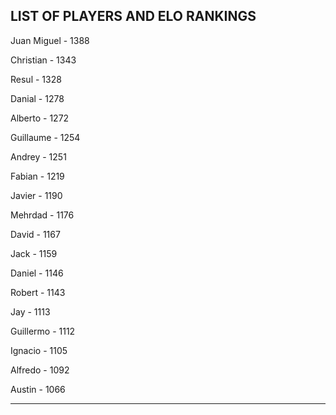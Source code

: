 ## LIST OF PLAYERS AND ELO RANKINGS


Juan Miguel - 1388


Christian - 1343


Resul - 1328


Danial - 1278


Alberto - 1272


Guillaume - 1254


Andrey - 1251


Fabian - 1219


Javier - 1190


Mehrdad - 1176


David - 1167


Jack - 1159


Daniel - 1146


Robert - 1143


Jay - 1113


Guillermo - 1112


Ignacio - 1105


Alfredo - 1092


Austin - 1066



--------------------------------------------------------------

